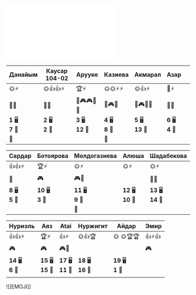 ![EMOJILIST](EMOJILIST.md)



| Данайым               | Каусар 104-02         | Арууке                 | Казиева               | Акмарал                | Азар                  |     |
| --------------------- | --------------------- | ---------------------- | --------------------- | ---------------------- | --------------------- | --- |
| 🌞⚡                   | 🌞👍👍⚡               | 🏆⚡                    | 🌞🌞⚡⚡                | 🌞👍⚡                  | 🏅️⚡<br>              |     |
| 🔔🔔                  | 🔔🔔                  | 🔔🎮🎮🔔🔔             | 🔔🎮🔔                | 🔔🎮🔔🐒               | 👺🔔                  |     |
| **1** 🖥️<br>**7** 🏫 | **2** 🖥️<br>**2** 🏫 | **3** 🖥️<br>**12** 🏫 | **4** 🖥️<br>**8** 🏫 | **5** 🖥️<br>**13** 🏫 | **6** 🖥️<br>**4** 🏫 |     |
| 👻                    |                       |                        | 👻                    |                        |                       |     |

| Сардар                | Ботоярова              | Молдогазиева           | Алюша                   | Шадабекова              |     |
| --------------------- | ---------------------- | ---------------------- | ----------------------- | ----------------------- | --- |
| 👍👍⚡                 | 🏆⚡                    | 🌞⚡                    | 🌞⚡                     | 🌞⚡                     |     |
| 👺                    | 🎮                     | 🎮🔔                   |                         | 🔔🔔                    |     |
| **8** 🖥️<br>**5** 🏫 | **10** 🖥️<br>**3** 🏫 | **11** 🖥️<br>**9** 🏫 | **12** 🖥️<br>**10** 🏫 | **13** 🖥️<br>**14** 🏫 |     |
|                       |                        | 👻                     |                         |                         |     |

| Нуриэль                | Аяз                     | Atai                    | Нуржигит                | Айдар                  | Эмир  |
| ---------------------- | ----------------------- | ----------------------- | ----------------------- | ---------------------- | ----- |
| 👍👍⚡                  | 🏆⚡                     | 👍⚡                     | 🌞👍🏆                  | 🌞 🌞🏆🏆              | 👍⚡👍 |
| 🎮                     | 🎮                      | 🎮🔔                    |                         |                        | 🎮    |
| **14** 🖥️<br>**6** 🏫 | **15** 🖥️<br>**15** 🏫 | **17** 🖥️<br>**11** 🏫 | **18** 🖥️<br>**16** 🏫 | **19** 🖥️<br>**1** 🏫 |       |
|                        |                         |                         |                         |                        |       |

![[EMOJI]]